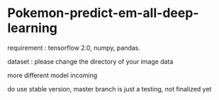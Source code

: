 # Pokemon-predict-em-all-deep-learning
requirement : tensorflow 2.0, numpy, pandas.

dataset : please change the directory of your image data

more different model incoming

do use stable version, master branch is just a testing, not finalized yet
